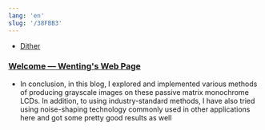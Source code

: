 ```yaml
---
lang: 'en'
slug: '/38FBB3'
---
```


- [Dither](./../.././docs/pages/Dither.md)

### [Welcome — Wenting's Web Page](https://www.zephray.me/post/grayscale_lcd/)

- In conclusion, in this blog, I explored and implemented various methods of producing grayscale images on these passive matrix monochrome LCDs. In addition, to using industry-standard methods, I have also tried using noise-shaping technology commonly used in other applications here and got some pretty good results as well

<head>
  <html lang="en-US"/>
</head>

